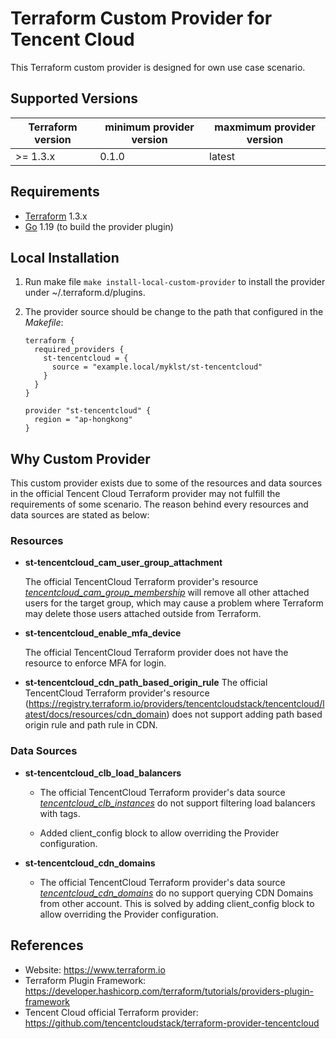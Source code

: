 Terraform Custom Provider for Tencent Cloud
===========================================

This Terraform custom provider is designed for own use case scenario.

Supported Versions
------------------

| Terraform version | minimum provider version |maxmimum provider version
| ---- | ---- | ----|
| >= 1.3.x	| 0.1.0	| latest |

Requirements
------------

-	[Terraform](https://www.terraform.io/downloads.html) 1.3.x
-	[Go](https://golang.org/doc/install) 1.19 (to build the provider plugin)

Local Installation
------------------

1. Run make file `make install-local-custom-provider` to install the provider under ~/.terraform.d/plugins.

2. The provider source should be change to the path that configured in the *Makefile*:

    ```
    terraform {
      required_providers {
        st-tencentcloud = {
          source = "example.local/myklst/st-tencentcloud"
        }
      }
    }

    provider "st-tencentcloud" {
      region = "ap-hongkong"
    }
    ```

Why Custom Provider
-------------------

This custom provider exists due to some of the resources and data sources in the
official Tencent Cloud Terraform provider may not fulfill the requirements of some
scenario. The reason behind every resources and data sources are stated as below:

### Resources

- **st-tencentcloud_cam_user_group_attachment**

  The official TencentCloud Terraform provider's resource
  [*tencentcloud_cam_group_membership*](https://registry.terraform.io/providers/tencentcloudstack/tencentcloud/latest/docs/resources/cam_group_membership)
  will remove all other attached users for the target group, which may cause a
  problem where Terraform may delete those users attached outside from Terraform.

- **st-tencentcloud_enable_mfa_device**

  The official TencentCloud Terraform provider does not have
  the resource to enforce MFA for login.

- **st-tencentcloud_cdn_path_based_origin_rule**
  The official TencentCloud Terraform provider's resource (https://registry.terraform.io/providers/tencentcloudstack/tencentcloud/latest/docs/resources/cdn_domain)
  does not support adding path based origin rule and path rule in CDN.

### Data Sources

- **st-tencentcloud_clb_load_balancers**

  - The official TencentCloud Terraform provider's data source
    [*tencentcloud_clb_instances*](https://registry.terraform.io/providers/tencentcloudstack/tencentcloud/latest/docs/data-sources/clb_instances)
    do not support filtering load balancers with tags.

  - Added client_config block to allow overriding the Provider configuration.

- **st-tencentcloud_cdn_domains**

  - The official TencentCloud Terraform provider's data source
  [*tencentcloud_cdn_domains*](https://registry.terraform.io/providers/tencentcloudstack/tencentcloud/latest/docs/data-sources/cdn_domains)
  do no support querying CDN Domains from other account. This is solved by adding
  client_config block to allow overriding the Provider configuration.

References
----------

- Website: https://www.terraform.io
- Terraform Plugin Framework: https://developer.hashicorp.com/terraform/tutorials/providers-plugin-framework
- Tencent Cloud official Terraform provider: https://github.com/tencentcloudstack/terraform-provider-tencentcloud
